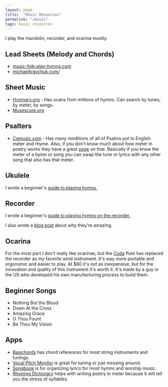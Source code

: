 ```yaml
---
layout: page
title:  "Music Resources"
permalink: "/music"
tags: music resources
---
```


I play the mandolin, recorder, and ocarina mostly.

## Lead Sheets (Melody and Chords)

- [music-folk-play-hymns.com](http://www.music-folk-play-hymns.com/Hymn-Lead-Sheets.html)
- [michaelkravchuk.com/](http://michaelkravchuk.com/lead-sheets)

## Sheet Music
- [Hymnary.org](http://hymnary.org) - Has scans from millions of hymns. Can search by tunes, by meter, by songs.
- [Musescore.org](http://musescore.org)

## Psalters
- [Cgmusic.com](http://www.cgmusic.org/workshop/psametre_frame.htm) - Has many renditions of all of Psalms put to English meter and rhyme. Also, if you don't know much about how meter in poetry works they have a great [page](http://www.cgmusic.org/library/whatis.htm) on that. Basically if you know the meter of a hymn or song you can swap the tune or lyrics with any other song that also has that meter.

## Ukulele
I wrote a beginner's [guide to playing hymns.](https://github.com/tnelsond/LearnMusicBook/releases/download/0.1/ukulele.pdf)

## Recorder
I wrote a beginner's [guide to playing hymns on the recorder.](https://github.com/tnelsond/LearnMusicBook/releases/download/0.1/recorder.pdf)

I also wrote a [blog post](/2019/02/11/caseforrecorder.html) about why they're amazing.

## Ocarina
For the most part I don't really like ocarinas, but the [Coda](https://codaedc.com/) flute has replaced the recorder as my favorite wind instrument. It's way more portable and ergonomic and easier to play. At $60 it's not as inexpensive, but for the innovation and quality of this instrument it's worth it. It's made by a guy in the US who developed his own manufacturing process to build them.


## Beginner Songs
- Nothing But the Blood
- Down At the Cross
- Amazing Grace
- O Thou Fount
- Be Thou My Vision

## Apps
- [Basichords](https://play.google.com/store/apps/details?id=com.tekartik.android.basichords&hl=en) has chord references for most string instruments and tunings.
- [Vocal Pitch Monitor](https://play.google.com/store/apps/details?id=com.tadaoyamaoka.vocalpitchmonitor&hl=en) is great for tuning or just messing around.
- [Songbook](https://play.google.com/store/apps/details?id=com.bence.songbook&hl=en) is for organizing lyrics for most hymns and worship music.
- [Rhyming Dictionary](https://play.google.com/store/apps/details?id=com.zoyapps.android.pronounce&hl=en) helps with writing poetry in meter because it will tell you the stress of syllables. 
